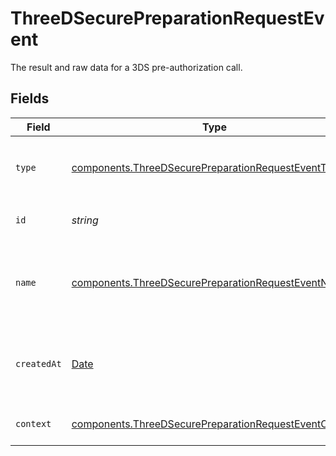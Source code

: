 # ThreeDSecurePreparationRequestEvent

The result and raw data for a 3DS pre-authorization call.


## Fields

| Field                                                                                                                          | Type                                                                                                                           | Required                                                                                                                       | Description                                                                                                                    | Example                                                                                                                        |
| ------------------------------------------------------------------------------------------------------------------------------ | ------------------------------------------------------------------------------------------------------------------------------ | ------------------------------------------------------------------------------------------------------------------------------ | ------------------------------------------------------------------------------------------------------------------------------ | ------------------------------------------------------------------------------------------------------------------------------ |
| `type`                                                                                                                         | [components.ThreeDSecurePreparationRequestEventType](../../models/components/threedsecurepreparationrequesteventtype.md)       | :heavy_minus_sign:                                                                                                             | The type of this resource. Is always `transaction-event`.                                                                      | transaction-event                                                                                                              |
| `id`                                                                                                                           | *string*                                                                                                                       | :heavy_minus_sign:                                                                                                             | The unique identifier for this event.                                                                                          | fe26475d-ec3e-4884-9553-f7356683f7f9                                                                                           |
| `name`                                                                                                                         | [components.ThreeDSecurePreparationRequestEventName](../../models/components/threedsecurepreparationrequesteventname.md)       | :heavy_minus_sign:                                                                                                             | The name of this resource. Is always `three-d-secure-preparation-request`.                                                     | three-d-secure-preparation-request                                                                                             |
| `createdAt`                                                                                                                    | [Date](https://developer.mozilla.org/en-US/docs/Web/JavaScript/Reference/Global_Objects/Date)                                  | :heavy_minus_sign:                                                                                                             | The date and time when this transaction was created in our system.                                                             | 2013-07-16T19:23:00.000+00:00                                                                                                  |
| `context`                                                                                                                      | [components.ThreeDSecurePreparationRequestEventContext](../../models/components/threedsecurepreparationrequesteventcontext.md) | :heavy_minus_sign:                                                                                                             | 3DS pre-authentication context.                                                                                                |                                                                                                                                |
